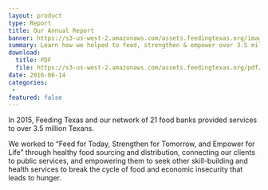 ```yaml
---
layout: product
type: Report
title: Our Annual Report
banner: https://s3-us-west-2.amazonaws.com/assets.feedingtexas.org/images/banners/banner-02.jpg
summary: Learn how we helped to feed, strengthen & empower over 3.5 million Texans in 2015.
download:
  title: PDF
  file: https://s3-us-west-2.amazonaws.com/assets.feedingtexas.org/pdf/Feeding-Texas-Annual-Report-2015.pdf
date: 2016-06-14
categories:
 - 
featured: false
---
```

In 2015, Feeding Texas and our network of 21 food banks provided services to over 3.5 million Texans. 

We worked to  “Feed for Today, Strengthen for Tomorrow, and Empower for Life” through healthy food sourcing and distribution, connecting our clients to public services, and empowering them to seek other skill-building and health services to break the cycle of food and economic insecurity that leads to hunger.

